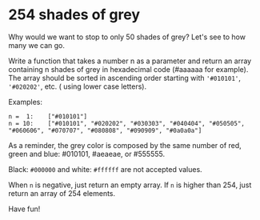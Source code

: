 # 254 shades of grey

Why would we want to stop to only 50 shades of grey? Let's see to how many we can go.

Write a function that takes a number n as a parameter and return an array containing n shades of grey in hexadecimal
code (#aaaaaa for example). The array should be sorted in ascending order starting with `'#010101'`, `'#020202'`, etc. (
using lower case letters).

Examples:

```
n =  1:    ["#010101"]
n = 10:    ["#010101", "#020202", "#030303", "#040404", "#050505", "#060606", "#070707", "#080808", "#090909", "#0a0a0a"]
```

As a reminder, the grey color is composed by the same number of red, green and blue: #010101, #aeaeae, or #555555.

Black: `#000000` and white: `#ffffff` are not accepted values.

When `n` is negative, just return an empty array. If `n` is higher than 254, just return an array of 254 elements.

Have fun!
